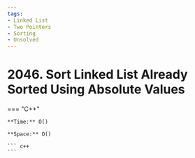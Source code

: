 ```yaml
---
tags:
- Linked List
- Two Pointers
- Sorting
- Unsolved
---
```



# 2046. Sort Linked List Already Sorted Using Absolute Values

=== "C++"

    **Time:** O()

    **Space:** O()

    ``` c++
    ```